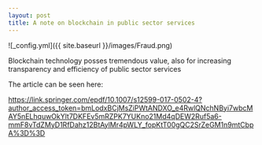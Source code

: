 ```yaml
---
layout: post
title: A note on blockchain in public sector services
---
```


![_config.yml]({{ site.baseurl }}/images/Fraud.png)

Blockchain technology posses tremendous value, also for increasing transparency and efficiency of public sector services

The article can be seen here:

https://link.springer.com/epdf/10.1007/s12599-017-0502-4?author_access_token=bmLodxBCjMsZiPWtANDXO_e4RwlQNchNByi7wbcMAY5nELhquwOkYlt7DKFEv5mRZPK7YUKno21Md4qDEW2Ruf5a6-mmF8vTdZMyD1RfDahz12BtAylMr4pWLY_fopKtT00gQC2SrZeGM1n9mtCbpA%3D%3D
